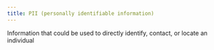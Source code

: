 ```yaml
---
title: PII (personally identifiable information)
---
```

Information that could be used to directly identify, contact, or locate an individual